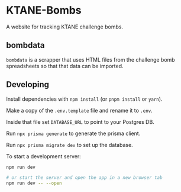 # KTANE-Bombs

A website for tracking KTANE challenge bombs.

## bombdata

`bombdata` is a scrapper that uses HTML files from the challenge bomb spreadsheets so that that data can be imported.

## Developing

Install dependencies with `npm install` (or `pnpm install` or `yarn`).

Make a copy of the `.env.template` file and rename it to `.env`.

Inside that file set `DATABASE_URL` to point to your Postgres DB.

Run `npx prisma generate` to generate the prisma client.

Run `npx prisma migrate dev` to set up the database.

To start a development server:
```bash
npm run dev

# or start the server and open the app in a new browser tab
npm run dev -- --open
```
